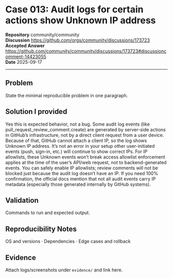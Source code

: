 # Case 013: Audit logs for certain actions show Unknown IP address

**Repository** community/community  
**Discussion** https://github.com/orgs/community/discussions/173723  
**Accepted Answer** https://github.com/community/community/discussions/173723#discussioncomment-14423055  
**Date** 2025-09-17

---

## Problem
State the minimal reproducible problem in one paragraph.

## Solution I provided
Yes this is expected behavior, not a bug. Some audit log events (like pull_request_review_comment.create) are generated by server-side actions in GitHub’s infrastructure, not by a direct client request from a user device. Because of that, GitHub cannot attach a client IP, so the log shows Unknown IP address. It’s not an error in your setup other user-initiated events (push, sign-in, etc.) will continue to show correct IPs. For IP allowlists, these Unknown events won’t break access allowlist enforcement applies at the time of the user’s API/web request, not to backend-generated events. You can safely enable IP allowlists; review comments will not be blocked just because the audit log doesn’t have an IP. If you need 100% confirmation, the official docs mention that not all audit events carry IP metadata (especially those generated internally by GitHub systems).

## Validation
Commands to run and expected output.

## Reproducibility Notes
OS and versions · Dependencies · Edge cases and rollback

## Evidence
Attach logs/screenshots under `evidence/` and link here.

